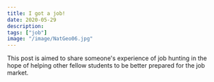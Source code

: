 ```yaml
---
title: I got a job!
date: 2020-05-29
description: 
tags: ["job"]
image: "/image/NatGeo06.jpg"
---
```


This post is aimed to share someone's experience of job hunting in the hope of helping other fellow students to be better prepared for the job market.